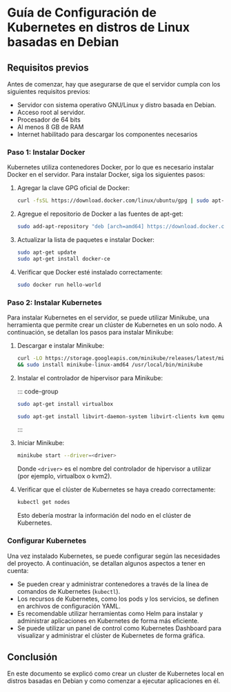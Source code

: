 # Guía de Configuración de Kubernetes en distros de Linux basadas en Debian

## Requisitos previos

Antes de comenzar, hay que asegurarse de que el servidor cumpla con los siguientes requisitos previos:

- Servidor con sistema operativo GNU/Linux y distro basada en Debian.
- Acceso root al servidor.
- Procesador de 64 bits
- Al menos 8 GB de RAM
- Internet habilitado para descargar los componentes necesarios

### Paso 1: Instalar Docker

Kubernetes utiliza contenedores Docker, por lo que es necesario instalar Docker en el servidor. Para instalar Docker, siga los siguientes pasos:

1. Agregar la clave GPG oficial de Docker:

    ```sh
    curl -fsSL https://download.docker.com/linux/ubuntu/gpg | sudo apt-key add -
    ```

2. Agregue el repositorio de Docker a las fuentes de apt-get:

    ```sh
    sudo add-apt-repository "deb [arch=amd64] https://download.docker.com/linux/ubuntu $(lsb_release -cs) stable"
    ```

3. Actualizar la lista de paquetes e instalar Docker:

    ```sh
    sudo apt-get update
    sudo apt-get install docker-ce
    ```

4. Verificar que Docker esté instalado correctamente:

    ```sh
    sudo docker run hello-world
    ```

### Paso 2: Instalar Kubernetes

Para instalar Kubernetes en el servidor, se puede utilizar Minikube, una herramienta que permite crear un clúster de Kubernetes en un solo nodo. A continuación, se detallan los pasos para instalar Minikube:

1. Descargar e instalar Minikube:

    ```sh
    curl -LO https://storage.googleapis.com/minikube/releases/latest/minikube-linux-amd64 \
    && sudo install minikube-linux-amd64 /usr/local/bin/minikube
    ```

2. Instalar el controlador de hipervisor para Minikube:

    ::: code-group

    ```sh [VirtualBox]
    sudo apt-get install virtualbox
    ```

    ```sh [KVM]
    sudo apt-get install libvirt-daemon-system libvirt-clients kvm qemu-kvm && sudo usermod -aG libvirt $(whoami) && newgrp libvirt
    ```

    :::

3. Iniciar Minikube:

    ```sh
    minikube start --driver=<driver>
    ```

    Donde `<driver>` es el nombre del controlador de hipervisor a utilizar (por ejemplo, virtualbox o kvm2).

4. Verificar que el clúster de Kubernetes se haya creado correctamente:

    ```sh
    kubectl get nodes
    ```

    Esto debería mostrar la información del nodo en el clúster de Kubernetes.

### Configurar Kubernetes

Una vez instalado Kubernetes, se puede configurar según las necesidades del proyecto. A continuación, se detallan algunos aspectos a tener en cuenta:

- Se pueden crear y administrar contenedores a través de la línea de comandos de Kubernetes (`kubectl`).
- Los recursos de Kubernetes, como los pods y los servicios, se definen en archivos de configuración YAML.
- Es recomendable utilizar herramientas como Helm para instalar y administrar aplicaciones en Kubernetes de forma más eficiente.
- Se puede utilizar un panel de control como Kubernetes Dashboard para visualizar y administrar el clúster de Kubernetes de forma gráfica.

## Conclusión

En este documento se explicó como crear un cluster de Kubernetes local en distros basadas en Debian y como comenzar a ejecutar aplicaciones en él.
